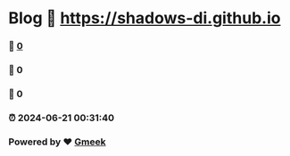 # Blog :link: https://shadows-di.github.io 
### :page_facing_up: [0](https://shadows-di.github.io/tag.html) 
### :speech_balloon: 0 
### :hibiscus: 0 
### :alarm_clock: 2024-06-21 00:31:40 
### Powered by :heart: [Gmeek](https://github.com/Meekdai/Gmeek)
